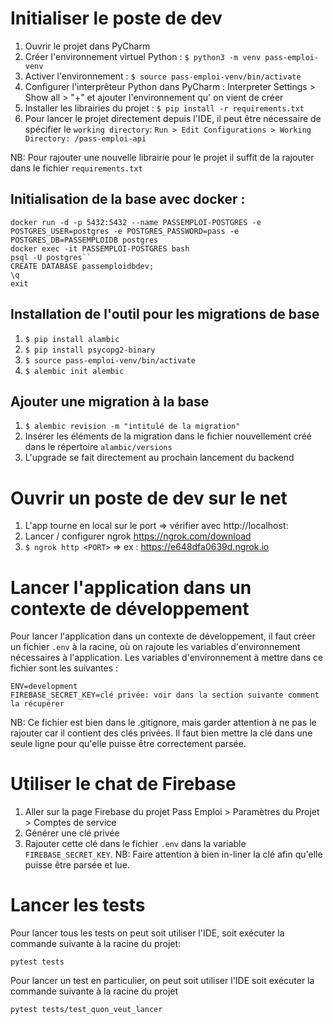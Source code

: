 # Initialiser le poste de dev
1. Ouvrir le projet dans PyCharm
2. Créer l'environnement virtuel Python : `$ python3 -m venv pass-emploi-venv`
3. Activer l'environnement : `$ source pass-emploi-venv/bin/activate`
4. Configurer l'interprêteur Python dans PyCharm : Interpreter Settings > Show all > "+" et ajouter l'environnement qu'
   on vient de créer
5. Installer les librairies du projet : `$ pip install -r requirements.txt`
6. Pour lancer le projet directement depuis l'IDE, il peut être nécessaire de spécifier le `working directory`:
   `Run > Edit Configurations > Working Directory: /pass-emploi-api`

NB: Pour rajouter une nouvelle librairie pour le projet il suffit de la rajouter dans le fichier `requirements.txt`

## Initialisation de la base avec docker :

```shell script
docker run -d -p 5432:5432 --name PASSEMPLOI-POSTGRES -e POSTGRES_USER=postgres -e POSTGRES_PASSWORD=pass -e POSTGRES_DB=PASSEMPLOIDB postgres 
docker exec -it PASSEMPLOI-POSTGRES bash
psql -U postgres``
CREATE DATABASE passemploidbdev;
\q
exit
```

## Installation de l'outil pour les migrations de base

1. `$ pip install alambic`
2. `$ pip install psycopg2-binary`
3. `$ source pass-emploi-venv/bin/activate`
4. `$ alembic init alembic`

## Ajouter une migration à la base

1. `$ alembic revision -m "intitulé de la migration"`
2. Insérer les éléments de la migration dans le fichier nouvellement créé dans le répertoire `alambic/versions`
3. L'upgrade se fait directement au prochain lancement du backend

# Ouvrir un poste de dev sur le net

1. L'app tourne en local sur le port <PORT> => vérifier avec http://localhost:<PORT>
2. Lancer / configurer ngrok https://ngrok.com/download
3. `$ ngrok http <PORT>` => ex : https://e648dfa0639d.ngrok.io

# Lancer l'application dans un contexte de développement

Pour lancer l'application dans un contexte de développement, il faut créer un fichier `.env` à la racine, où on rajoute
les variables d'environnement nécessaires à l'application. Les variables d'environnement à mettre dans ce fichier sont
les suivantes :

```
ENV=development
FIREBASE_SECRET_KEY=clé privée: voir dans la section suivante comment la récupérer
```

NB: Ce fichier est bien dans le .gitignore, mais garder attention à ne pas le rajouter car il contient des clés privées.
Il faut bien mettre la clé dans une seule ligne pour qu'elle puisse être correctement parsée.

# Utiliser le chat de Firebase 
1. Aller sur la page Firebase du projet Pass Emploi > Paramètres du Projet > Comptes de service
2. Générer une clé privée
3. Rajouter cette clé dans le fichier `.env` dans la variable `FIREBASE_SECRET_KEY`. NB: Faire attention à bien in-liner
la clé afin qu'elle puisse être parsée et lue.

# Lancer les tests 
Pour lancer tous les tests on peut soit utiliser l'IDE, soit exécuter la commande suivante à la racine du projet:

`pytest tests`

Pour lancer un test en particulier, on peut soit utiliser l'IDE soit exécuter la commande suivante à la racine du projet

`pytest tests/test_quon_veut_lancer`

